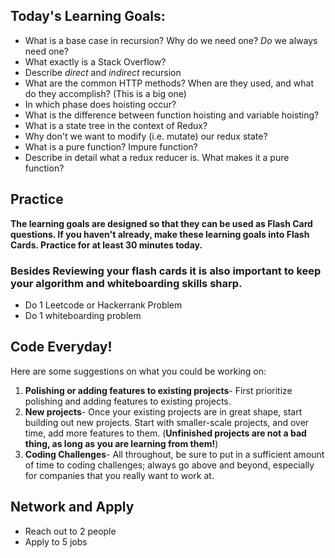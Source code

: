 ## Today's Learning Goals:

- What is a base case in recursion? Why do we need one? _Do_ we always need one?
- What exactly is a Stack Overflow?
- Describe _direct_ and _indirect_ recursion
- What are the common HTTP methods? When are they used, and what do they accomplish? (This is a big one)
- In which phase does hoisting occur?
- What is the difference between function hoisting and variable hoisting?
- What is a state tree in the context of Redux?
- Why don't we want to modify (i.e. mutate) our redux state?
- What is a pure function? Impure function?
- Describe in detail what a redux reducer is. What makes it a pure function?

## Practice

**The learning goals are designed so that they can be used as Flash Card questions. If you haven't already, make these learning goals into Flash Cards. Practice for at least 30 minutes today.**

### Besides Reviewing your flash cards it is also important to keep your algorithm and whiteboarding skills sharp. 
* Do 1 Leetcode or Hackerrank Problem
* Do 1 whiteboarding problem

## Code Everyday!

Here are some suggestions on what you could be working on:

1. **Polishing or adding features to existing projects**- First prioritize polishing and adding features to existing projects.
1. **New projects**- Once your existing projects are in great shape, start building out new projects. Start with smaller-scale projects, and over time, add more features to them. (**Unfinished projects are not a bad thing, as long as you are learning from them!**)
1. **Coding Challenges**- All throughout, be sure to put in a sufficient amount of time to coding challenges; always go above and beyond, especially for companies that you really want to work at.

## Network and Apply

* Reach out to 2 people
* Apply to 5 jobs